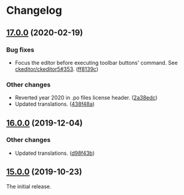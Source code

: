 Changelog
=========

## [17.0.0](https://github.com/ckeditor/ckeditor5-horizontal-line/compare/v16.0.0...v17.0.0) (2020-02-19)

### Bug fixes

* Focus the editor before executing toolbar buttons' command. See [ckeditor/ckeditor5#353](https://github.com/ckeditor/ckeditor5/issues/353). ([ff8139c](https://github.com/ckeditor/ckeditor5-horizontal-line/commit/ff8139c))

### Other changes

* Reverted year 2020 in .po files license header. ([2a38edc](https://github.com/ckeditor/ckeditor5-horizontal-line/commit/2a38edc))
* Updated translations. ([438f48a](https://github.com/ckeditor/ckeditor5-horizontal-line/commit/438f48a)) 


## [16.0.0](https://github.com/ckeditor/ckeditor5-horizontal-line/compare/v15.0.0...v16.0.0) (2019-12-04)

### Other changes

* Updated translations. ([d98f43b](https://github.com/ckeditor/ckeditor5-horizontal-line/commit/d98f43b))


## [15.0.0](https://github.com/ckeditor/ckeditor5-horizontal-line/tree/v15.0.0) (2019-10-23)

The initial release.
